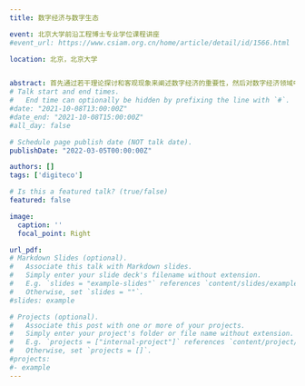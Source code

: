 ```yaml
---
title: 数字经济与数字生态

event: 北京大学前沿工程博士专业学位课程讲座
#event_url: https://www.csiam.org.cn/home/article/detail/id/1566.html

location: 北京，北京大学


abstract: 首先通过若干理论探讨和客观现象来阐述数字经济的重要性，然后对数字经济领域中的几个重要问题，即数据生产要素特征、数字化转型规律、以及数字经济如何评估等进行深入分析，并强调构建数字生态的重要性，最后对北京大学在数字经济和数字生态方面已经开展的一些工作做简要介绍。
# Talk start and end times.
#   End time can optionally be hidden by prefixing the line with `#`.
#date: "2021-10-08T13:00:00Z"
#date_end: "2021-10-08T15:00:00Z"
#all_day: false

# Schedule page publish date (NOT talk date).
publishDate: "2022-03-05T00:00:00Z"

authors: []
tags: ['digiteco']

# Is this a featured talk? (true/false)
featured: false

image:
  caption: ''
  focal_point: Right

url_pdf:
# Markdown Slides (optional).
#   Associate this talk with Markdown slides.
#   Simply enter your slide deck's filename without extension.
#   E.g. `slides = "example-slides"` references `content/slides/example-slides.md`.
#   Otherwise, set `slides = ""`.
#slides: example

# Projects (optional).
#   Associate this post with one or more of your projects.
#   Simply enter your project's folder or file name without extension.
#   E.g. `projects = ["internal-project"]` references `content/project/deep-learning/index.md`.
#   Otherwise, set `projects = []`.
#projects:
#- example
---
```


